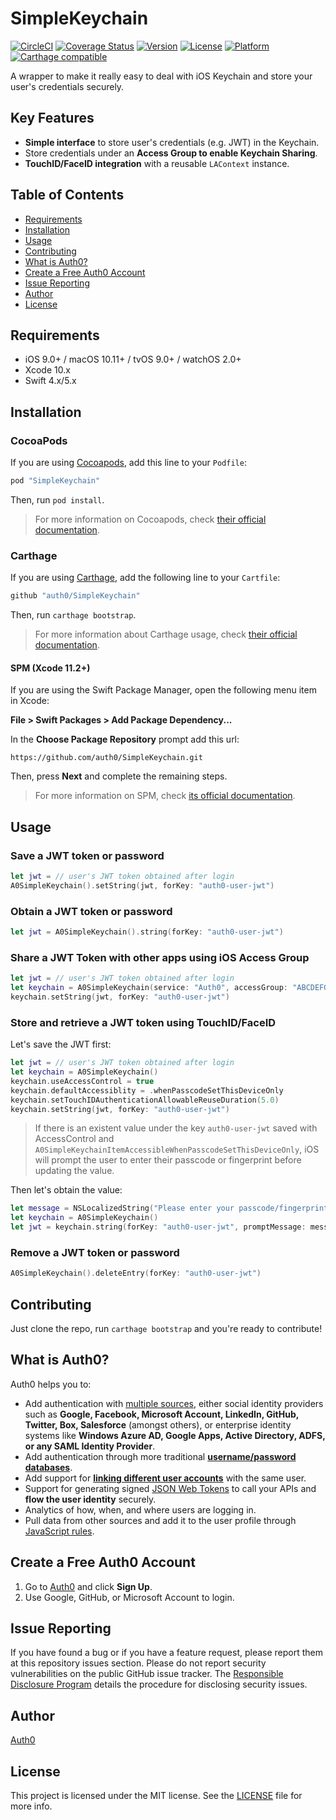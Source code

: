 # SimpleKeychain

[![CircleCI](https://img.shields.io/circleci/project/github/auth0/SimpleKeychain.svg?style=flat-square)](https://circleci.com/gh/auth0/SimpleKeychain/tree/master)
[![Coverage Status](https://img.shields.io/codecov/c/github/auth0/SimpleKeychain/master.svg?style=flat-square)](https://codecov.io/github/auth0/SimpleKeychain)
[![Version](https://img.shields.io/cocoapods/v/SimpleKeychain.svg?style=flat-square)](https://cocoapods.org/pods/SimpleKeychain)
[![License](https://img.shields.io/cocoapods/l/SimpleKeychain.svg?style=flat-square)](https://cocoapods.org/pods/SimpleKeychain)
[![Platform](https://img.shields.io/cocoapods/p/SimpleKeychain.svg?style=flat-square)](https://cocoapods.org/pods/SimpleKeychain)
[![Carthage compatible](https://img.shields.io/badge/Carthage-compatible-4BC51D.svg?style=flat-square)](https://github.com/Carthage/Carthage)

A wrapper to make it really easy to deal with iOS Keychain and store your user's credentials securely.

## Key Features

- **Simple interface** to store user's credentials (e.g. JWT) in the Keychain.
- Store credentials under an **Access Group to enable Keychain Sharing**.
- **TouchID/FaceID integration** with a reusable `LAContext` instance. 

## Table of Contents

- [Requirements](#requirements)
- [Installation](#installation)
- [Usage](#usage)
- [Contributing](#contributing)
- [What is Auth0?](#what-is-auth0)
- [Create a Free Auth0 Account](#create-a-free-auth0-account)
- [Issue Reporting](#issue-reporting)
- [Author](#author)
- [License](#license)

## Requirements

- iOS 9.0+ / macOS 10.11+ / tvOS 9.0+ / watchOS 2.0+
- Xcode 10.x
- Swift 4.x/5.x

## Installation

### CocoaPods

If you are using [Cocoapods](https://cocoapods.org), add this line to your `Podfile`:

```ruby
pod "SimpleKeychain"
```

Then, run `pod install`.

> For more information on Cocoapods, check [their official documentation](https://guides.cocoapods.org/using/getting-started.html).

### Carthage

If you are using [Carthage](https://github.com/Carthage/Carthage), add the following line to your `Cartfile`:

```ruby
github "auth0/SimpleKeychain"
```

Then, run `carthage bootstrap`.

> For more information about Carthage usage, check [their official documentation](https://github.com/Carthage/Carthage#if-youre-building-for-ios-tvos-or-watchos).

#### SPM (Xcode 11.2+)

If you are using the Swift Package Manager, open the following menu item in Xcode:

**File > Swift Packages > Add Package Dependency...**

In the **Choose Package Repository** prompt add this url: 

```
https://github.com/auth0/SimpleKeychain.git
```

Then, press **Next** and complete the remaining steps.

> For more information on SPM, check [its official documentation](https://developer.apple.com/documentation/xcode/adding_package_dependencies_to_your_app).

## Usage

### Save a JWT token or password

```swift
let jwt = // user's JWT token obtained after login
A0SimpleKeychain().setString(jwt, forKey: "auth0-user-jwt")
```

### Obtain a JWT token or password

```swift
let jwt = A0SimpleKeychain().string(forKey: "auth0-user-jwt")
```

### Share a JWT Token with other apps using iOS Access Group

```swift
let jwt = // user's JWT token obtained after login
let keychain = A0SimpleKeychain(service: "Auth0", accessGroup: "ABCDEFGH.com.mydomain.myaccessgroup")
keychain.setString(jwt, forKey: "auth0-user-jwt")
```

### Store and retrieve a JWT token using TouchID/FaceID

Let's save the JWT first:

```swift
let jwt = // user's JWT token obtained after login
let keychain = A0SimpleKeychain()
keychain.useAccessControl = true
keychain.defaultAccessiblity = .whenPasscodeSetThisDeviceOnly
keychain.setTouchIDAuthenticationAllowableReuseDuration(5.0)
keychain.setString(jwt, forKey: "auth0-user-jwt")
```

> If there is an existent value under the key `auth0-user-jwt` saved with AccessControl and `A0SimpleKeychainItemAccessibleWhenPasscodeSetThisDeviceOnly`, iOS will prompt the user to enter their passcode or fingerprint before updating the value.

Then let's obtain the value:

```swift
let message = NSLocalizedString("Please enter your passcode/fingerprint to login with awesome App!.", comment: "Prompt TouchID message")
let keychain = A0SimpleKeychain()
let jwt = keychain.string(forKey: "auth0-user-jwt", promptMessage: message)
```

### Remove a JWT token or password

```swift
A0SimpleKeychain().deleteEntry(forKey: "auth0-user-jwt")
```

## Contributing

Just clone the repo, run `carthage bootstrap` and you're ready to contribute!

## What is Auth0?

Auth0 helps you to:

* Add authentication with [multiple sources](https://auth0.com/docs/identityproviders), either social identity providers such as **Google, Facebook, Microsoft Account, LinkedIn, GitHub, Twitter, Box, Salesforce** (amongst others), or enterprise identity systems like **Windows Azure AD, Google Apps, Active Directory, ADFS, or any SAML Identity Provider**.
* Add authentication through more traditional **[username/password databases](https://auth0.com/docs/connections/database/custom-db)**.
* Add support for **[linking different user accounts](https://auth0.com/docs/link-accounts)** with the same user.
* Support for generating signed [JSON Web Tokens](https://auth0.com/docs/tokens/concepts/jwts) to call your APIs and **flow the user identity** securely.
* Analytics of how, when, and where users are logging in.
* Pull data from other sources and add it to the user profile through [JavaScript rules](https://auth0.com/docs/rules).

## Create a Free Auth0 Account

1. Go to [Auth0](https://auth0.com) and click **Sign Up**.
2. Use Google, GitHub, or Microsoft Account to login.

## Issue Reporting

If you have found a bug or if you have a feature request, please report them at this repository issues section. Please do not report security vulnerabilities on the public GitHub issue tracker. The [Responsible Disclosure Program](https://auth0.com/responsible-disclosure-policy) details the procedure for disclosing security issues.

## Author

[Auth0](https://auth0.com)

## License

This project is licensed under the MIT license. See the [LICENSE](https://github.com/auth0/SimpleKeychain/blob/master/LICENSE) file for more info.
